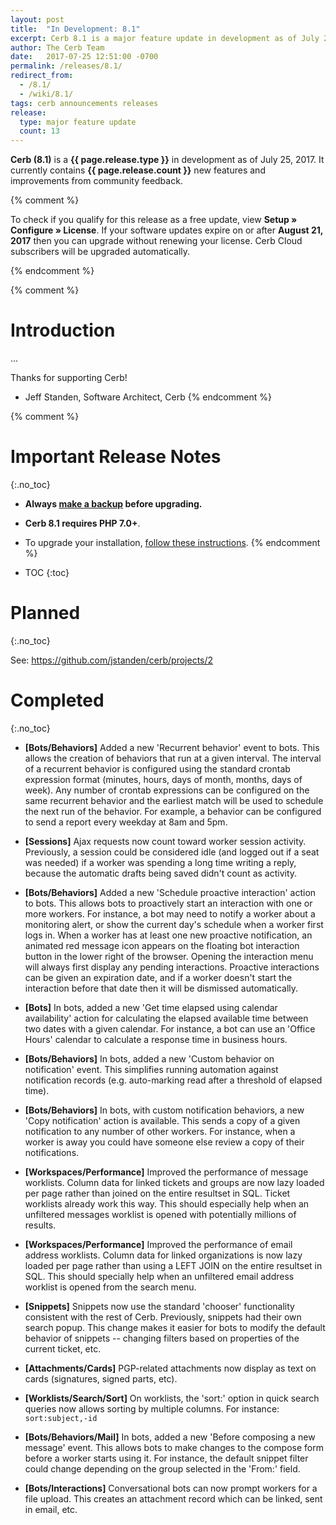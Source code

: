 ```yaml
---
layout: post
title:  "In Development: 8.1"
excerpt: Cerb 8.1 is a major feature update in development as of July 2017 with 13+ improvements from community feedback.
author: The Cerb Team
date:   2017-07-25 12:51:00 -0700
permalink: /releases/8.1/
redirect_from:
  - /8.1/
  - /wiki/8.1/
tags: cerb announcements releases
release:
  type: major feature update
  count: 13
---
```


**Cerb (8.1)** is a **{{ page.release.type }}** in development as of July 25, 2017.  It currently contains **{{ page.release.count }}** new features and improvements from community feedback.

{% comment %}
<div class="cerb-box note">
	<p>
		To check if you qualify for this release as a free update, view <b>Setup &raquo; Configure &raquo; License</b>. If your software updates expire on or after <b>August 21, 2017</b> then you can upgrade without renewing your license.  Cerb Cloud subscribers will be upgraded automatically.
	</p>
</div>
{% endcomment %}

{% comment %}
# Introduction
...

Thanks for supporting Cerb!

- Jeff Standen, Software Architect, Cerb
{% endcomment %}

{% comment %}
# Important Release Notes
{:.no_toc}

* **Always [make a backup](/docs/backups) before upgrading.**

* **Cerb 8.1 requires PHP 7.0+**.

* To upgrade your installation, [follow these instructions](/docs/upgrading).
{% endcomment %}

* TOC
{:toc}

# Planned
{:.no_toc}

See: <https://github.com/jstanden/cerb/projects/2>

# Completed
{:.no_toc}

* **[Bots/Behaviors]** Added a new 'Recurrent behavior' event to bots. This allows the creation of behaviors that run at a given interval. The interval of a recurrent behavior is configured using the standard crontab expression format (minutes, hours, days of month, months, days of week). Any number of crontab expressions can be configured on the same recurrent behavior and the earliest match will be used to schedule the next run of the behavior. For example, a behavior can be configured to send a report every weekday at 8am and 5pm.

* **[Sessions]** Ajax requests now count toward worker session activity. Previously, a session could be considered idle (and logged out if a seat was needed) if a worker was spending a long time writing a reply, because the automatic drafts being saved didn't count as activity.

* **[Bots/Behaviors]** Added a new 'Schedule proactive interaction' action to bots. This allows bots to proactively start an interaction with one or more workers. For instance, a bot may need to notify a worker about a monitoring alert, or show the current day's schedule when a worker first logs in. When a worker has at least one new proactive notification, an animated red message icon appears on the floating bot interaction button in the lower right of the browser. Opening the interaction menu will always first display any pending interactions. Proactive interactions can be given an expiration date, and if a worker doesn't start the interaction before that date then it will be dismissed automatically.

* **[Bots]** In bots, added a new 'Get time elapsed using calendar availability' action for calculating the elapsed available time between two dates with a given calendar. For instance, a bot can use an 'Office Hours' calendar to calculate a response time in business hours.

* **[Bots/Behaviors]** In bots, added a new 'Custom behavior on notification' event. This simplifies running automation against notification records (e.g. auto-marking read after a threshold of elapsed time).

* **[Bots/Behaviors]** In bots, with custom notification behaviors, a new 'Copy notification' action is available. This sends a copy of a given notification to any number of other workers. For instance, when a worker is away you could have someone else review a copy of their notifications.

* **[Workspaces/Performance]** Improved the performance of message worklists. Column data for linked tickets and groups are now lazy loaded per page rather than joined on the entire resultset in SQL. Ticket worklists already work this way.  This should especially help when an unfiltered messages worklist is opened with potentially millions of results.

* **[Workspaces/Performance]** Improved the performance of email address worklists. Column data for linked organizations is now lazy loaded per page rather than using a LEFT JOIN on the entire resultset in SQL. This should specially help when an unfiltered email address worklist is opened from the search menu.

* **[Snippets]** Snippets now use the standard 'chooser' functionality consistent with the rest of Cerb. Previously, snippets had their own search popup. This change makes it easier for bots to modify the default behavior of snippets -- changing filters based on properties of the current ticket, etc.

* **[Attachments/Cards]** PGP-related attachments now display as text on cards (signatures, signed parts, etc).

* **[Worklists/Search/Sort]** On worklists, the 'sort:' option in quick search queries now allows sorting by multiple columns. For instance: `sort:subject,-id`

* **[Bots/Behaviors/Mail]** In bots, added a new 'Before composing a new message' event. This allows bots to make changes to the compose form before a worker starts using it. For instance, the default snippet filter could change depending on the group selected in the 'From:' field.

* **[Bots/Interactions]** Conversational bots can now prompt workers for a file upload. This creates an attachment record which can be linked, sent in email, etc.